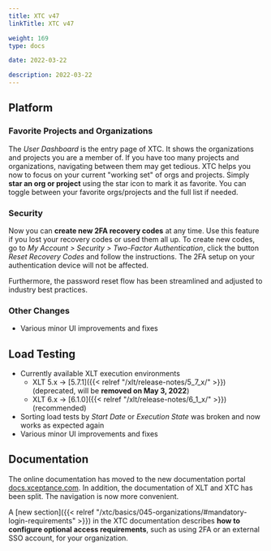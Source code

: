 ```yaml
---
title: XTC v47
linkTitle: XTC v47

weight: 169
type: docs

date: 2022-03-22

description: 2022-03-22
---
```


## Platform

### Favorite Projects and Organizations

The *User Dashboard* is the entry page of XTC. It shows the organizations and projects you are a member of. If you have too many projects and organizations, navigating between them may get tedious. XTC helps you now to focus on your current "working set" of orgs and projects. Simply **star an org or project** using the star icon to mark it as favorite. You can toggle between your favorite orgs/projects and the full list if needed.

### Security

Now you can **create new 2FA recovery codes** at any time. Use this feature if you lost your recovery codes or used them all up. To create new codes, go to *My Account > Security > Two-Factor Authentication*, click the button *Reset Recovery Codes* and follow the instructions. The 2FA setup on your authentication device will not be affected.

Furthermore, the password reset flow has been streamlined and adjusted to industry best practices.

### Other Changes

* Various minor UI improvements and fixes


## Load Testing

* Currently available XLT execution environments
    * XLT 5.x → [5.7.1]({{< relref "/xlt/release-notes/5_7_x/" >}}) (deprecated, will be **removed on May 3, 2022**)
    * XLT 6.x → [6.1.0]({{< relref "/xlt/release-notes/6_1_x/" >}}) (recommended)
* Sorting load tests by *Start Date* or *Execution State* was broken and now works as expected again
* Various minor UI improvements and fixes


## Documentation

The online documentation has moved to the new documentation portal [docs.xceptance.com](https://docs.xceptance.com). In addition, the documentation of XLT and XTC has been split. The navigation is now more convenient.

A [new section]({{< relref "/xtc/basics/045-organizations/#mandatory-login-requirements" >}}) in the XTC documentation describes **how to configure optional access requirements**, such as using 2FA or an external SSO account, for your organization.
